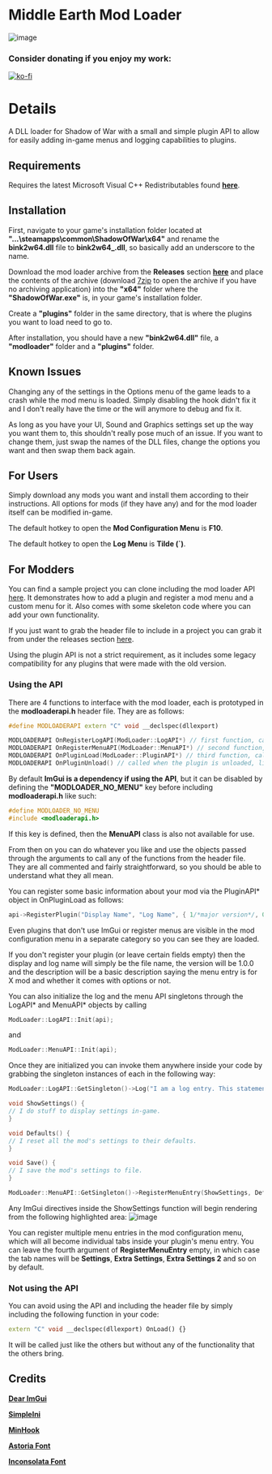 # Middle Earth Mod Loader

![image](https://github.com/ReaperAnon/Middle-Earth-Mod-Loader/assets/63963239/a80a0282-d000-448b-9874-ef0ef98141b9)

### Consider donating if you enjoy my work:
[![ko-fi](https://ko-fi.com/img/githubbutton_sm.svg)](https://ko-fi.com/A0A6P3CRK)

# Details
A DLL loader for Shadow of War with a small and simple plugin API to allow for easily adding in-game menus and logging capabilities to plugins.  

## Requirements
Requires the latest Microsoft Visual C++ Redistributables found [**here**](https://aka.ms/vs/17/release/vc_redist.x64.exe).

## Installation
First, navigate to your game's installation folder located at **"...\steamapps\common\ShadowOfWar\x64"** and rename the **bink2w64.dll** file to **bink2w64_.dll**, so basically add an underscore to the name.

Download the mod loader archive from the **Releases** section [**here**](https://github.com/ReaperAnon/Middle-Earth-Mod-Loader/releases/tag/loader) and place the contents of the archive (download [7zip](https://www.7-zip.org/a/7z2301-x64.exe) to open the archive if you have no archiving application) into the **"x64"** folder where the **"ShadowOfWar.exe"** is, in your game's installation folder.

Create a **"plugins"** folder in the same directory, that is where the plugins you want to load need to go to.

After installation, you should have a new **"bink2w64.dll"** file, a **"modloader"** folder and a **"plugins"** folder.

## Known Issues
Changing any of the settings in the Options menu of the game leads to a crash while the mod menu is loaded. Simply disabling the hook didn't fix it and I don't really have the time or the will anymore to debug and fix it.

As long as you have your UI, Sound and Graphics settings set up the way you want them to, this shouldn't really pose much of an issue. If you want to change them, just swap the names of the DLL files, change the options you want and then swap them back again.

## For Users
Simply download any mods you want and install them according to their instructions. All options for mods (if they have any) and for the mod loader itself can be modified in-game.

The default hotkey to open the **Mod Configuration Menu** is **F10**.

The default hotkey to open the **Log Menu** is **Tilde (`)**.

## For Modders
You can find a sample project you can clone including the mod loader API [here](https://github.com/ReaperAnon/Shadow-of-War-Sample-Project). It demonstrates how to add a plugin and register a mod menu and a custom menu for it. Also comes with some skeleton code where you can add your own functionality.

If you just want to grab the header file to include in a project you can grab it from under the releases section [here](https://github.com/ReaperAnon/Middle-Earth-Mod-Loader/releases/tag/api).

Using the plugin API is not a strict requirement, as it includes some legacy compatibility for any plugins that were made with the old version.

### Using the API
There are 4 functions to interface with the mod loader, each is prototyped in the **modloaderapi.h** header file. They are as follows:

```cpp
#define MODLOADERAPI extern "C" void __declspec(dllexport)

MODLOADERAPI OnRegisterLogAPI(ModLoader::LogAPI*) // first function, called when the logging API is registered for the plugin
MODLOADERAPI OnRegisterMenuAPI(ModLoader::MenuAPI*) // second function, called when the menu API is registered for the plugin
MODLOADERAPI OnPluginLoad(ModLoader::PluginAPI*) // third function, called when the plugin is fully loaded
MODLOADERAPI OnPluginUnload() // called when the plugin is unloaded, like when it gets disabled in-game
```

By default **ImGui is a dependency if using the API**, but it can be disabled by defining the **"MODLOADER_NO_MENU"** key before including **modloaderapi.h** like such:
```cpp
#define MODLOADER_NO_MENU
#include <modloaderapi.h>
```
If this key is defined, then the **MenuAPI** class is also not available for use.

From then on you can do whatever you like and use the objects passed through the arguments to call any of the functions from the header file. They are all commented and fairly straightforward, so you should be able to understand what they all mean.

You can register some basic information about your mod via the PluginAPI* object in OnPluginLoad as follows:
```cpp
api->RegisterPlugin("Display Name", "Log Name", { 1/*major version*/, 0/*minor version*/, 0/*patch version*/ }, "Plugin description goes here.");
```
Even plugins that don't use ImGui or register menus are visible in the mod configuration menu in a separate category so you can see they are loaded.

If you don't register your plugin (or leave certain fields empty) then the display and log name will simply be the file name, the version will be 1.0.0 and the description will be a basic description saying the menu entry is for X mod and whether it comes with options or not.

You can also initialize the log and the menu API singletons through the LogAPI* and MenuAPI* objects by calling
```cpp
ModLoader::LogAPI::Init(api);
```
and
```cpp
ModLoader::MenuAPI::Init(api);
```

Once they are initialized you can invoke them anywhere inside your code by grabbing the singleton instances of each in the following way:
```cpp
ModLoader::LogAPI::GetSingleton()->Log("I am a log entry. This statement is %s.", true ? "true" : "false");

void ShowSettings() {
// I do stuff to display settings in-game.
}

void Defaults() {
// I reset all the mod's settings to their defaults.
}

void Save() {
// I save the mod's settings to file.
}

ModLoader::MenuAPI::GetSingleton()->RegisterMenuEntry(ShowSettings, Defaults, Save, "Settings Tab Name"); 
```
Any ImGui directives inside the ShowSettings function will begin rendering from the following highlighted area:
![image](https://github.com/ReaperAnon/Middle-Earth-Mod-Loader/assets/63963239/30e3a527-2f95-464f-b486-88132ef357c2)

You can register multiple menu entries in the mod configuration menu, which will all become individual tabs inside your plugin's menu entry. You can leave the fourth argument of **RegisterMenuEntry** empty, in which case the tab names will be **Settings**, **Extra Settings**, **Extra Settings 2** and so on by default.


### Not using the API
You can avoid using the API and including the header file by simply including the following function in your code:
```cpp
extern "C" void __declspec(dllexport) OnLoad() {}
```
It will be called just like the others but without any of the functionality that the others bring.

## Credits
[**Dear ImGui**](https://github.com/ocornut/imgui)

[**SimpleIni**](https://github.com/brofield/simpleini)

[**MinHook**](https://github.com/TsudaKageyu/minhook)

[**Astoria Font**](https://fonts.adobe.com/fonts/astoria)

[**Inconsolata Font**](https://fonts.google.com/specimen/Inconsolata)
